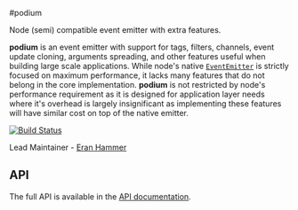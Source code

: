 #podium

Node (semi) compatible event emitter with extra features.

**podium** is an event emitter with support for tags, filters, channels, event update cloning,
arguments spreading, and other features useful when building large scale applications. While node's
native [`EventEmitter`](https://nodejs.org/dist/latest-v6.x/docs/api/events.html#events_class_eventemitter)
is strictly focused on maximum performance, it lacks many features that do not belong in the core
implementation. **podium** is not restricted by node's performance requirement as it is designed for
application layer needs where it's overhead is largely insignificant as implementing these features
will have similar cost on top of the native emitter.

[![Build Status](https://secure.travis-ci.org/hapijs/podium.svg)](http://travis-ci.org/hapijs/podium)

Lead Maintainer - [Eran Hammer](https://github.com/hueniverse)

## API

The full API is available in the [API documentation](https://github.com/hapijs/podium/blob/master/API.md).

